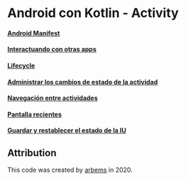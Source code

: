 # Android con Kotlin - Activity

#### [Android Manifest](https://github.com/arbems/Android-with-Kotlin-Activity/tree/master/activity-(android-manifest))

#### [Interactuando con otras apps](https://github.com/arbems/Android-with-Kotlin-Activity/tree/master/activity-(interacting-with-other-apps))

#### [Lifecycle](https://github.com/arbems/Android-with-Kotlin-Activity/tree/master/activity-(manage-activity-status-changes)) 

#### [Administrar los cambios de estado de la actividad](https://github.com/arbems/Android-with-Kotlin-Activity/tree/master/activity-(manage-activity-status-changes))

#### [Navegación entre actividades](https://github.com/arbems/Android-with-Kotlin-Activity/tree/master/activity-(navigation-between-activities))

#### [Pantalla recientes](https://github.com/arbems/Android-with-Kotlin-Activity/tree/master/activity-(recent-screens))

#### [Guardar y restablecer el estado de la IU](https://github.com/arbems/Android-with-Kotlin-Activity/tree/master/activity-(save-and-reset-ui-status))

## Attribution

This code was created by [arbems](https://github.com/arbems) in 2020.